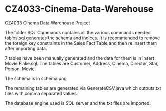 CZ4033-Cinema-Data-Warehouse
============================

CZ4033 Cinema Data Warehouse Project

The folder SQL Commands contains all the various commands needed.  
tables.sql generates the schema and indices. It is recommended to remove the foreign key constraints in the Sales Fact Table and then re insert them after importing data.


7 tables have been manually generated and the data for them is in Insert Movie Flake.sql. The tables are Customer, Address, Cinema, Director, Star, Person, Movie.  

The schema is in schema.png  

The remaining tables are generated via GenerateCSV.java which outputs txt files with comma separated values.

The database engine used is SQL server and the txt files are imported.
